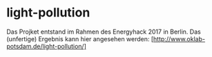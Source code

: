 # light-pollution

Das Projket entstand im Rahmen des Energyhack 2017 in Berlin. Das (unfertige) Ergebnis kann hier angesehen werden: [http://www.oklab-potsdam.de/light-pollution/]